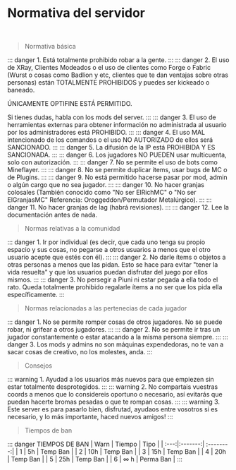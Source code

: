 # Normativa del servidor

<br/>

> Normativa básica

::: danger 1.
Está totalmente prohibido robar a la gente.
:::
::: danger 2.
El uso de XRay, Clientes Modeados o el uso de clientes como Forge o Fabric (Wurst o cosas como Badlion y etc, clientes que te dan ventajas sobre otras personas) están TOTALMENTE PROHIBIDOS y puedes ser kickeado o baneado.

ÚNICAMENTE OPTIFINE ESTÁ PERMITIDO.

Si tienes dudas, habla con los mods del server.
:::
::: danger 3.
El uso de herramientas externas para obtener información no administrada al usuario por los administradores está PROHIBIDO.
:::
::: danger 4.
El uso MAL intencionado de los comandos o el uso NO AUTORIZADO de ellos será SANCIONADO.
:::
::: danger 5.
La difusión de la IP está PROHIBIDA Y ES SANCIONADA.
:::
::: danger 6.
Los jugadores NO PUEDEN usar multicuenta, solo con autorización.
:::
::: danger 7.
No se permite el uso de bots como Mineflayer.
:::
::: danger 8.
No se permite duplicar ítems, usar bugs de MC o de Plugins.
:::
::: danger 9.
No está permitido hacerse pasar por mod, admin o algún cargo que no sea jugador.
:::
::: danger 10.
No hacer granjas colosales (También conocido como "No ser ElRichMC" o "No ser ElGranjasMC" Referencia: Oroggeddon/Permutador Metalúrgico).
:::
::: danger 11.
No hacer granjas de lag (habrá revisiones).
:::
::: danger 12.
Lee la documentación antes de nada.

> Normas relativas a la comunidad

::: danger 1.
Ir por individual (es decir, que cada uno tenga su propio espacio y sus cosas, no pegarse a otros usuarios a menos que el otro usuario acepte que estés con él).
:::
::: danger 2.
No darle ítems o objetos a otras personas a menos que las pidan. Esto se hace para evitar "tener la vida resuelta" y que los usuarios puedan disfrutar del juego por ellos mismos.
:::
::: danger 3.
No persegir a Piuni ni estar pegada a ella todo el rato. Queda totalmente prohibido regalarle ítems a no ser que los pida ella específicamente.
:::

> Normas relacionadas a las pertenecias de cada jugador

::: danger 1.
No se permite romper cosas de otros jugadores. No se puede robar, ni grifear a otros jugadores.
:::
::: danger 2.
No se permite ir tras un jugador constantemente o estar atacando a la misma persona siempre.
:::
::: danger 3.
Los mods y admins no son máquinas expendedoras, no te van a sacar cosas de creativo, no los molestes, anda.
:::

> Consejos

::: warning 1.
Ayudad a los usuarios más nuevos para que empiezen sin estar totalmente desprotegidos.
:::
::: warning 2.
No compartais vuestras coords a menos que lo considereis oportuno o necesario, así evitarás que puedan hacerte bromas pesadas o que te rompan cosas.
:::
::: warning 3.
Este server es para pasarlo bien, disfrutad, ayudaos entre vosotros si es necesario, y lo más importante, haced nuevos amigos!
:::

> Tiempos de ban 

::: danger TIEMPOS DE BAN
| Warn | Tiempo  | Tipo      |
| :---:|:-------:| :--------:|
| 1    | 5h      | Temp Ban  |
| 2    | 10h     | Temp Ban  |
| 3    | 15h     | Temp Ban  |
| 4    | 20h     | Temp Ban  |
| 5    | 25h     | Temp Ban  |
| 6    | ∞ h     | Perma Ban |
:::
